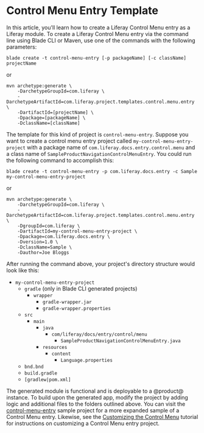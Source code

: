 # Control Menu Entry Template [](id=control-menu-entry-template)

In this article, you'll learn how to create a Liferay Control Menu entry as a
Liferay module. To create a Liferay Control Menu entry via the command line
using Blade CLI or Maven, use one of the commands with the following parameters:

    blade create -t control-menu-entry [-p packageName] [-c className] projectName

or

    mvn archetype:generate \
        -DarchetypeGroupId=com.liferay \
        -DarchetypeArtifactId=com.liferay.project.templates.control.menu.entry \
        -DartifactId=[projectName] \
        -Dpackage=[packageName] \
        -DclassName=[className]

The template for this kind of project is `control-menu-entry`. Suppose you want to
create a control menu entry project called `my-control-menu-entry-project` with
a package name of `com.liferay.docs.entry.control.menu` and a class name of
`SampleProductNavigationControlMenuEntry`. You could run the following command
to accomplish this:

    blade create -t control-menu-entry -p com.liferay.docs.entry -c Sample my-control-menu-entry-project

or

    mvn archetype:generate \
        -DarchetypeGroupId=com.liferay \
        -DarchetypeArtifactId=com.liferay.project.templates.control.menu.entry \
        -DgroupId=com.liferay \
        -DartifactId=my-control-menu-entry-project \
        -Dpackage=com.liferay.docs.entry \
        -Dversion=1.0 \
        -DclassName=Sample \
        -Dauthor=Joe Bloggs

After running the command above, your project's directory structure would look
like this:

- `my-control-menu-entry-project`
    - `gradle` (only in Blade CLI generated projects)
        - `wrapper`
            - `gradle-wrapper.jar`
            - `gradle-wrapper.properties`
    - `src`
        - `main`
            - `java`
                - `com/liferay/docs/entry/control/menu`
                    - `SampleProductNavigationControlMenuEntry.java`
            - `resources`
                - `content`
                    - `Language.properties`
    - `bnd.bnd`
    - `build.gradle`
    - `[gradlew|pom.xml]`

The generated module is functional and is deployable to a @product@ instance. To
build upon the generated app, modify the project by adding logic and additional
files to the folders outlined above. You can visit the
[control-menu-entry](/develop/reference/-/knowledge_base/7-0/control-menu-entry)
sample project for a more expanded sample of a Control Menu entry. Likewise, see
the
[Customizing the Control Menu](/develop/tutorials/-/knowledge_base/7-0/customizing-the-control-menu)
tutorial for instructions on customizing a Control Menu entry project.
